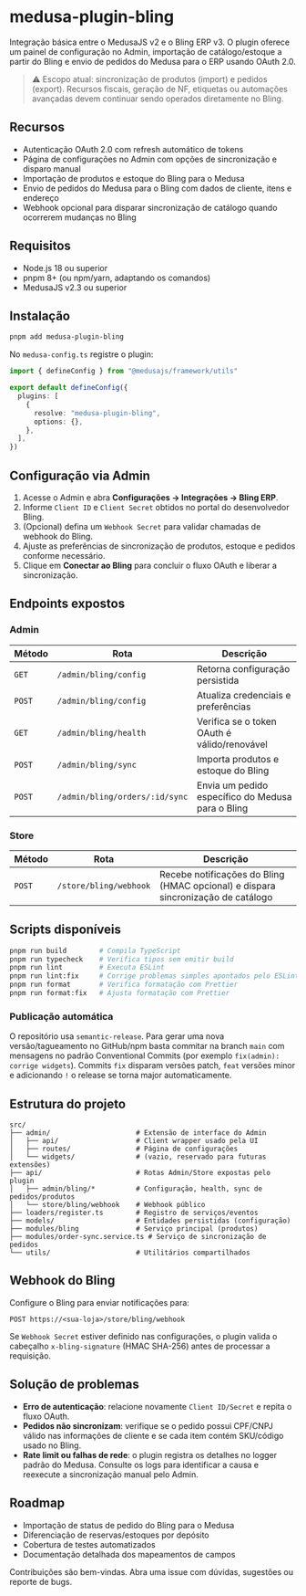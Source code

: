# medusa-plugin-bling

Integração básica entre o MedusaJS v2 e o Bling ERP v3. O plugin oferece um painel de configuração no Admin, importação de catálogo/estoque a partir do Bling e envio de pedidos do Medusa para o ERP usando OAuth 2.0.

> ⚠️ Escopo atual: sincronização de produtos (import) e pedidos (export). Recursos fiscais, geração de NF, etiquetas ou automações avançadas devem continuar sendo operados diretamente no Bling.

## Recursos

- Autenticação OAuth 2.0 com refresh automático de tokens
- Página de configurações no Admin com opções de sincronização e disparo manual
- Importação de produtos e estoque do Bling para o Medusa
- Envio de pedidos do Medusa para o Bling com dados de cliente, itens e endereço
- Webhook opcional para disparar sincronização de catálogo quando ocorrerem mudanças no Bling

## Requisitos

- Node.js 18 ou superior
- pnpm 8+ (ou npm/yarn, adaptando os comandos)
- MedusaJS v2.3 ou superior

## Instalação

```bash
pnpm add medusa-plugin-bling
```

No `medusa-config.ts` registre o plugin:

```ts
import { defineConfig } from "@medusajs/framework/utils"

export default defineConfig({
  plugins: [
    {
      resolve: "medusa-plugin-bling",
      options: {},
    },
  ],
})
```

## Configuração via Admin

1. Acesse o Admin e abra **Configurações → Integrações → Bling ERP**.
2. Informe `Client ID` e `Client Secret` obtidos no portal do desenvolvedor Bling.
3. (Opcional) defina um `Webhook Secret` para validar chamadas de webhook do Bling.
4. Ajuste as preferências de sincronização de produtos, estoque e pedidos conforme necessário.
5. Clique em **Conectar ao Bling** para concluir o fluxo OAuth e liberar a sincronização.

## Endpoints expostos

### Admin

| Método | Rota                                | Descrição                                                    |
| ------ | ------------------------------------ | ------------------------------------------------------------ |
| `GET`  | `/admin/bling/config`                | Retorna configuração persistida                             |
| `POST` | `/admin/bling/config`                | Atualiza credenciais e preferências                         |
| `GET`  | `/admin/bling/health`                | Verifica se o token OAuth é válido/renovável                |
| `POST` | `/admin/bling/sync`                  | Importa produtos e estoque do Bling                         |
| `POST` | `/admin/bling/orders/:id/sync`       | Envia um pedido específico do Medusa para o Bling           |

### Store

| Método | Rota                       | Descrição                                                                 |
| ------ | ------------------------- | ------------------------------------------------------------------------- |
| `POST` | `/store/bling/webhook`     | Recebe notificações do Bling (HMAC opcional) e dispara sincronização de catálogo |

## Scripts disponíveis

```bash
pnpm run build        # Compila TypeScript
pnpm run typecheck    # Verifica tipos sem emitir build
pnpm run lint         # Executa ESLint
pnpm run lint:fix     # Corrige problemas simples apontados pelo ESLint
pnpm run format       # Verifica formatação com Prettier
pnpm run format:fix   # Ajusta formatação com Prettier
```

### Publicação automática

O repositório usa `semantic-release`. Para gerar uma nova versão/tagueamento no GitHub/npm basta commitar na branch `main` com mensagens no padrão Conventional Commits (por exemplo `fix(admin): corrige widgets`). Commits `fix` disparam versões patch, `feat` versões minor e adicionando `!` o release se torna major automaticamente.

## Estrutura do projeto

```
src/
├── admin/                     # Extensão de interface do Admin
│   ├── api/                   # Client wrapper usado pela UI
│   ├── routes/                # Página de configurações
│   └── widgets/               # (vazio, reservado para futuras extensões)
├── api/                       # Rotas Admin/Store expostas pelo plugin
│   ├── admin/bling/*          # Configuração, health, sync de pedidos/produtos
│   └── store/bling/webhook    # Webhook público
├── loaders/register.ts        # Registro de serviços/eventos
├── models/                    # Entidades persistidas (configuração)
├── modules/bling              # Serviço principal (produtos)
├── modules/order-sync.service.ts # Serviço de sincronização de pedidos
└── utils/                     # Utilitários compartilhados
```

## Webhook do Bling

Configure o Bling para enviar notificações para:

```
POST https://<sua-loja>/store/bling/webhook
```

Se `Webhook Secret` estiver definido nas configurações, o plugin valida o cabeçalho `x-bling-signature` (HMAC SHA-256) antes de processar a requisição.

## Solução de problemas

- **Erro de autenticação**: relacione novamente `Client ID/Secret` e repita o fluxo OAuth.
- **Pedidos não sincronizam**: verifique se o pedido possui CPF/CNPJ válido nas informações de cliente e se cada item contém SKU/código usado no Bling.
- **Rate limit ou falhas de rede**: o plugin registra os detalhes no logger padrão do Medusa. Consulte os logs para identificar a causa e reexecute a sincronização manual pelo Admin.

## Roadmap

- Importação de status de pedido do Bling para o Medusa
- Diferenciação de reservas/estoques por depósito
- Cobertura de testes automatizados
- Documentação detalhada dos mapeamentos de campos

Contribuições são bem-vindas. Abra uma issue com dúvidas, sugestões ou reporte de bugs.
